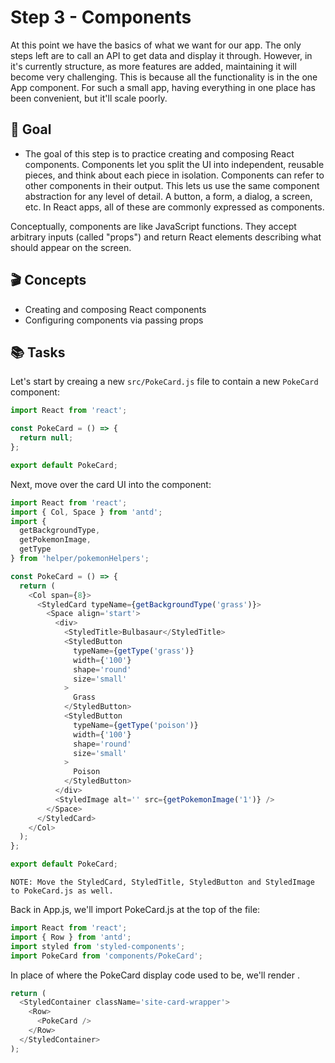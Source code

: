 # Step 3 - Components

At this point we have the basics of what we want for our app. The only steps left are to call an API to get data and display it through. However, in it's currently structure, as more features are added, maintaining it will become very challenging. This is because all the functionality is in the one App component. For such a small app, having everything in one place has been convenient, but it'll scale poorly.

## 🥇 Goal

- The goal of this step is to practice creating and composing React components. Components let you split the UI into independent, reusable pieces, and think about each piece in isolation. Components can refer to other components in their output. This lets us use the same component abstraction for any level of detail. A button, a form, a dialog, a screen, etc. In React apps, all of these are commonly expressed as components.

Conceptually, components are like JavaScript functions. They accept arbitrary inputs (called "props") and return React elements describing what should appear on the screen.

## 🎬 Concepts

- Creating and composing React components
- Configuring components via passing props

## 📚 Tasks

Let's start by creaing a new `src/PokeCard.js` file to contain a new `PokeCard` component:

```javascript
import React from 'react';

const PokeCard = () => {
  return null;
};

export default PokeCard;
```

Next, move over the card UI into the component:

```javascript
import React from 'react';
import { Col, Space } from 'antd';
import {
  getBackgroundType,
  getPokemonImage,
  getType
} from 'helper/pokemonHelpers';

const PokeCard = () => {
  return (
    <Col span={8}>
      <StyledCard typeName={getBackgroundType('grass')}>
        <Space align='start'>
          <div>
            <StyledTitle>Bulbasaur</StyledTitle>
            <StyledButton
              typeName={getType('grass')}
              width={'100'}
              shape='round'
              size='small'
            >
              Grass
            </StyledButton>
            <StyledButton
              typeName={getType('poison')}
              width={'100'}
              shape='round'
              size='small'
            >
              Poison
            </StyledButton>
          </div>
          <StyledImage alt='' src={getPokemonImage('1')} />
        </Space>
      </StyledCard>
    </Col>
  );
};

export default PokeCard;
```

`NOTE: Move the StyledCard, StyledTitle, StyledButton and StyledImage to PokeCard.js as well.`

Back in App.js, we'll import PokeCard.js at the top of the file:

```javascript
import React from 'react';
import { Row } from 'antd';
import styled from 'styled-components';
import PokeCard from 'components/PokeCard';
```

In place of where the PokeCard display code used to be, we'll render <PokeCard />.

```javascript
return (
  <StyledContainer className='site-card-wrapper'>
    <Row>
      <PokeCard />
    </Row>
  </StyledContainer>
);
```
